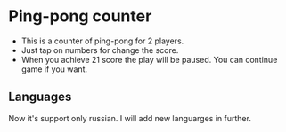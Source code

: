 # Ping-pong counter
- This is a counter of ping-pong for 2 players. 
- Just tap on numbers for change the score.
- When you achieve 21 score the play will be paused. You can continue game if you want.
## Languages
Now it's support only russian. I will add new languarges in further.
